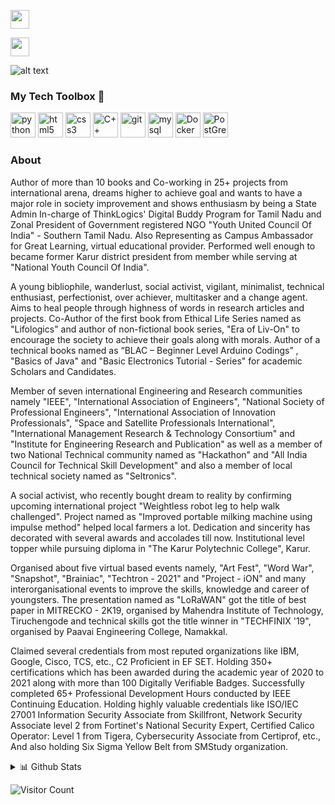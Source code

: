 

[<img height="30" src="https://img.shields.io/badge/twitter-%231DA1F2.svg?&style=for-the-badge&logo=twitter&logoColor=white" />][twitter]

[<img height="30" src="https://img.shields.io/badge/linkedin-blue.svg?&style=for-the-badge&logo=linkedin&logoColor=white" />][LinkedIn]

![alt text](https://github.com/SaiHari-N/portfolio/blob/main/Page%201%20(quality%3D100).png)

### My Tech Toolbox 🧰

<p align="left">

<img src="https://cdn3.iconfinder.com/data/icons/logos-and-brands-adobe/512/267_Python-512.png" alt="python" width="40" height="40"/> 

<img src="https://upload.wikimedia.org/wikipedia/commons/thumb/6/61/HTML5_logo_and_wordmark.svg/512px-HTML5_logo_and_wordmark.svg.png" alt="html5" height="40"/> 

<img src="https://upload.wikimedia.org/wikipedia/commons/thumb/d/d5/CSS3_logo_and_wordmark.svg/1200px-CSS3_logo_and_wordmark.svg.png" alt="css3" height="40"/> 

<img src="https://i.pinimg.com/originals/99/f8/87/99f887833c475448723d3c9ac16c179b.png" alt="C++" width="40" height="40"/> 

<img src="https://www.vectorlogo.zone/logos/git-scm/git-scm-icon.svg" alt="git" width="40" height="40"/> 

<img src="https://i.pinimg.com/originals/50/f1/58/50f1582a95bdac10f1c3fa295c8b947b.png" alt="mysql" width="40" height="40"/>

<img src="https://cdn3.iconfinder.com/data/icons/logos-and-brands-adobe/512/97_Docker-512.png" alt="Docker" width="40" height="40"/>

<img src="https://upload.wikimedia.org/wikipedia/commons/2/29/Postgresql_elephant.svg" alt="PostGreSQL" width="40" height="40"/>

</p>

### About
Author of more than 10 books and Co-working in 25+ projects from international arena, dreams higher to achieve goal and wants to have a major role in society improvement and shows enthusiasm by being a State Admin In-charge of ThinkLogics' Digital Buddy Program for Tamil Nadu and Zonal President of Government registered NGO "Youth United Council Of India" - Southern Tamil Nadu. Also Representing as Campus Ambassador for Great Learning, virtual educational provider. Performed well enough to became former Karur district president from member while serving at "National Youth Council Of India".

A young bibliophile, wanderlust, social activist, vigilant, minimalist, technical enthusiast, perfectionist, over achiever, multitasker and a change agent. Aims to heal people through highness of words in research articles and projects. Co-Author of the first book from Ethical Life Series named as "Lifologics" and author of non-fictional book series, "Era of Liv-On" to encourage the society to achieve their goals along with morals. Author of a technical books named as “BLAC – Beginner Level Arduino Codings” , "Basics of Java" and "Basic Electronics Tutorial - Series" for academic Scholars and Candidates.

Member of seven international Engineering and Research communities namely "IEEE", "International Association of Engineers", "National Society of Professional Engineers", "International Association of Innovation Professionals", "Space and Satellite Professionals International", "International Management Research & Technology Consortium" and "Institute for Engineering Research and Publication" as well as a member of two National Technical community named as "Hackathon" and "All India Council for Technical Skill Development" and also a member of local technical society named as "Seltronics".

A social activist, who recently bought dream to reality by confirming upcoming international project "Weightless robot leg to help walk challenged". Project named as "Improved portable milking machine using impulse method" helped local farmers a lot. Dedication and sincerity has decorated with several awards and accolades till now. Institutional level topper while pursuing diploma in "The Karur Polytechnic College", Karur.

Organised about five virtual based events namely, "Art Fest", "Word War", "Snapshot", "Brainiac", "Techtron - 2021" and "Project - iON" and many interorganisational events to improve the skills, knowledge and career of youngsters. The presentation named as "LoRaWAN" got the title of best paper in MITRECKO - 2K19, organised by Mahendra Institute of Technology, Tiruchengode and technical skills got the title winner in "TECHFINIX '19", organised by Paavai Engineering College, Namakkal.

Claimed several credentials from most reputed organizations like IBM, Google, Cisco, TCS, etc., C2 Proficient in EF SET. Holding 350+ certifications which has been awarded during the academic year of 2020 to 2021 along with more than 100 Digitally Verifiable Badges. Successfully completed 65+ Professional Development Hours conducted by IEEE Continuing Education. Holding highly valuable credentials like ISO/IEC 27001 Information Security Associate from Skillfront, Network Security Associate level 2 from Fortinet's National Security Expert, Certified Calico Operator: Level 1 from Tigera, Cybersecurity Associate from Certiprof, etc., And also holding Six Sigma Yellow Belt from SMStudy organization.

<details>
<summary>📊 Github Stats</summary>

<p align="center"> <img src="https://github-readme-stats.vercel.app/api?username=SaiHari-N&show_icons=true&theme=gotham" alt="Sai Hari | Stats" />

</details>

 ![Visitor Count](https://profile-counter.glitch.me/{SaiHari-N}/count.svg)

[twitter]: https://twitter.com/SaiHari_N

[Hashnode]: https://sites.google.com/view/sai-hari

[gmail]: https://saiharinatarajan@gmail.com

[linkedin]: https://www.linkedin.com/in/saihari-n
